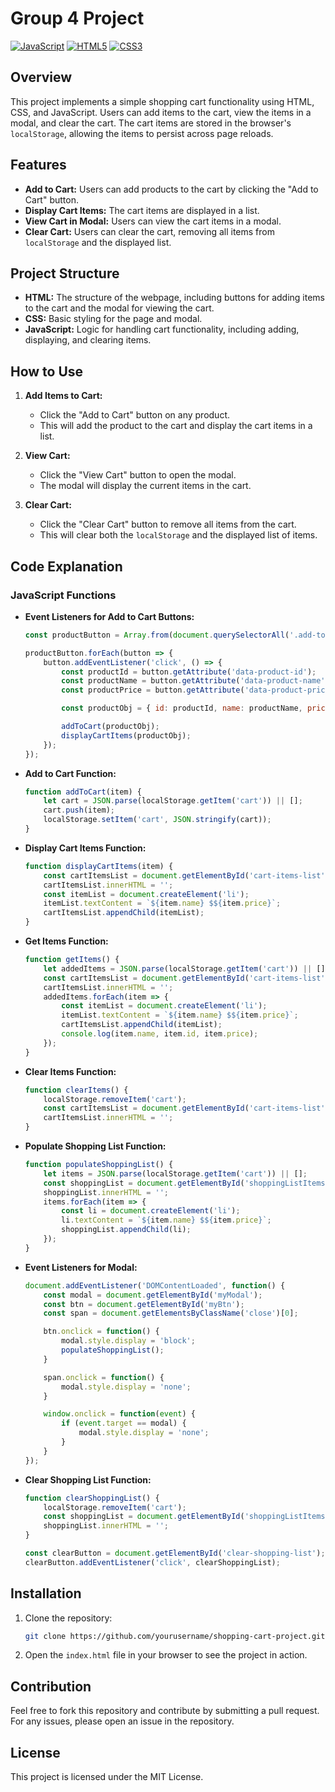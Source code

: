 # Group 4 Project
[![JavaScript](https://img.shields.io/badge/JavaScript-ES6+-yellow.svg)](https://developer.mozilla.org/en-US/docs/Web/JavaScript)
[![HTML5](https://img.shields.io/badge/HTML5-Markup-orange.svg)](https://developer.mozilla.org/en-US/docs/Web/Guide/HTML/HTML5)
[![CSS3](https://img.shields.io/badge/CSS3-Styles-blue.svg)](https://developer.mozilla.org/en-US/docs/Web/CSS)

## Overview

This project implements a simple shopping cart functionality using HTML, CSS, and JavaScript. Users can add items to the cart, view the items in a modal, and clear the cart. The cart items are stored in the browser's `localStorage`, allowing the items to persist across page reloads.

## Features

- **Add to Cart:** Users can add products to the cart by clicking the "Add to Cart" button.
- **Display Cart Items:** The cart items are displayed in a list.
- **View Cart in Modal:** Users can view the cart items in a modal.
- **Clear Cart:** Users can clear the cart, removing all items from `localStorage` and the displayed list.

## Project Structure

- **HTML:** The structure of the webpage, including buttons for adding items to the cart and the modal for viewing the cart.
- **CSS:** Basic styling for the page and modal.
- **JavaScript:** Logic for handling cart functionality, including adding, displaying, and clearing items.

## How to Use

1. **Add Items to Cart:**
    - Click the "Add to Cart" button on any product.
    - This will add the product to the cart and display the cart items in a list.

2. **View Cart:**
    - Click the "View Cart" button to open the modal.
    - The modal will display the current items in the cart.

3. **Clear Cart:**
    - Click the "Clear Cart" button to remove all items from the cart.
    - This will clear both the `localStorage` and the displayed list of items.

## Code Explanation

### JavaScript Functions

- **Event Listeners for Add to Cart Buttons:**
    ```javascript
    const productButton = Array.from(document.querySelectorAll('.add-to-cart'));

    productButton.forEach(button => {
        button.addEventListener('click', () => {
            const productId = button.getAttribute('data-product-id');
            const productName = button.getAttribute('data-product-name');
            const productPrice = button.getAttribute('data-product-price');

            const productObj = { id: productId, name: productName, price: productPrice };

            addToCart(productObj);
            displayCartItems(productObj);
        });
    });
    ```

- **Add to Cart Function:**
    ```javascript
    function addToCart(item) {
        let cart = JSON.parse(localStorage.getItem('cart')) || [];
        cart.push(item);
        localStorage.setItem('cart', JSON.stringify(cart));
    }
    ```

- **Display Cart Items Function:**
    ```javascript
    function displayCartItems(item) {
        const cartItemsList = document.getElementById('cart-items-list');
        cartItemsList.innerHTML = '';
        const itemList = document.createElement('li');
        itemList.textContent = `${item.name} $${item.price}`;
        cartItemsList.appendChild(itemList);
    }
    ```

- **Get Items Function:**
    ```javascript
    function getItems() {
        let addedItems = JSON.parse(localStorage.getItem('cart')) || [];
        const cartItemsList = document.getElementById('cart-items-list');
        cartItemsList.innerHTML = '';
        addedItems.forEach(item => {
            const itemList = document.createElement('li');
            itemList.textContent = `${item.name} $${item.price}`;
            cartItemsList.appendChild(itemList);
            console.log(item.name, item.id, item.price);
        });
    }
    ```

- **Clear Items Function:**
    ```javascript
    function clearItems() {
        localStorage.removeItem('cart');
        const cartItemsList = document.getElementById('cart-items-list');
        cartItemsList.innerHTML = '';
    }
    ```

- **Populate Shopping List Function:**
    ```javascript
    function populateShoppingList() {
        let items = JSON.parse(localStorage.getItem('cart')) || [];
        const shoppingList = document.getElementById('shoppingListItems');
        shoppingList.innerHTML = '';
        items.forEach(item => {
            const li = document.createElement('li');
            li.textContent = `${item.name} $${item.price}`;
            shoppingList.appendChild(li);
        });
    }
    ```

- **Event Listeners for Modal:**
    ```javascript
    document.addEventListener('DOMContentLoaded', function() {
        const modal = document.getElementById('myModal');
        const btn = document.getElementById('myBtn');
        const span = document.getElementsByClassName('close')[0];

        btn.onclick = function() {
            modal.style.display = 'block';
            populateShoppingList();
        }

        span.onclick = function() {
            modal.style.display = 'none';
        }

        window.onclick = function(event) {
            if (event.target == modal) {
                modal.style.display = 'none';
            }
        }
    });
    ```

- **Clear Shopping List Function:**
    ```javascript
    function clearShoppingList() {
        localStorage.removeItem('cart');
        const shoppingList = document.getElementById('shoppingListItems');
        shoppingList.innerHTML = '';
    }

    const clearButton = document.getElementById('clear-shopping-list');
    clearButton.addEventListener('click', clearShoppingList);
    ```

## Installation

1. Clone the repository:
    ```bash
    git clone https://github.com/yourusername/shopping-cart-project.git
    ```
2. Open the `index.html` file in your browser to see the project in action.

## Contribution

Feel free to fork this repository and contribute by submitting a pull request. For any issues, please open an issue in the repository.

## License

This project is licensed under the MIT License.
